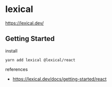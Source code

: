# lexical

<!-- Official Site -->

https://lexical.dev/

## Getting Started

install

```
yarn add lexical @lexical/react
```

references

- https://lexical.dev/docs/getting-started/react
